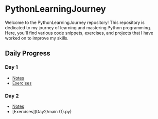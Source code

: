 # PythonLearningJourney
Welcome to the PythonLearningJourney repository! This repository is dedicated to my journey of learning and mastering Python programming. Here, you'll find various code snippets, exercises, and projects that I have worked on to improve my skills.
## Daily Progress
### Day 1
- [Notes](Day1/README.md)
- [Exercises](Day1/main.py)

### Day 2
- [Notes](Day2/README.my)
- [Exercises](Day2/main (1).py)
